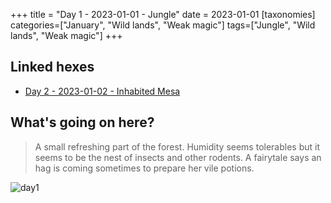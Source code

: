 +++
title = "Day 1 - 2023-01-01 - Jungle"
date = 2023-01-01
[taxonomies]
categories=["January", "Wild lands", "Weak magic"]
tags=["Jungle", "Wild lands", "Weak magic"]
+++

## Linked hexes

- [Day 2 - 2023-01-02 - Inhabited Mesa](https://d23.jobo.to/day-2)

## What's going on here?
> A small refreshing part of the forest. Humidity seems tolerables but it seems to be the nest of insects and other rodents. A fairytale says an hag is coming sometimes to prepare her vile potions.

![day1](../IMG_0125.jpg)
